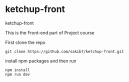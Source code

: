 # ketchup-front
ketchup-front

This is the Front-end part of Project course

First clone the repo
```
git clone https://github.com/sakib7/ketchup-front.git

```

install npm packages and then run
```
npm install
npm run dev
```

